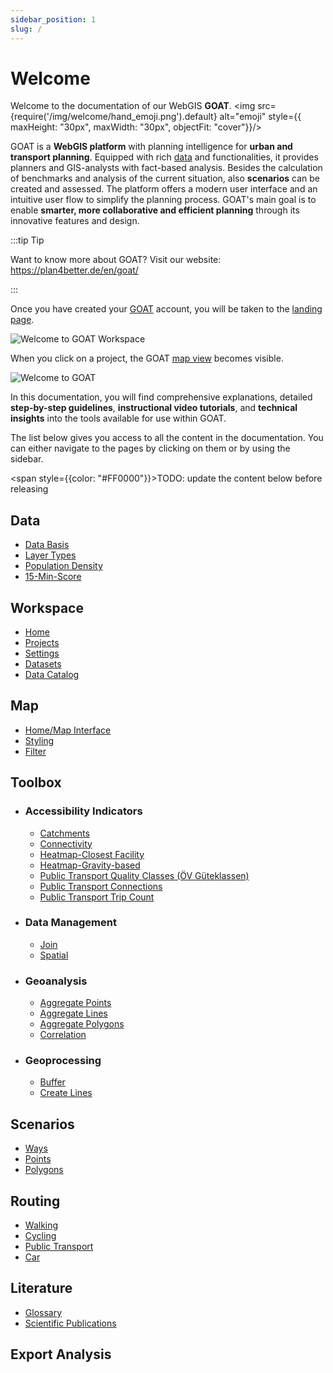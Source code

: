 ```yaml
---
sidebar_position: 1
slug: /
---
```


# Welcome 

Welcome to the documentation of our WebGIS **GOAT**. <img src={require('/img/welcome/hand_emoji.png').default} alt="emoji" style={{ maxHeight: "30px", maxWidth: "30px", objectFit: "cover"}}/> 

GOAT is a **WebGIS platform** with planning intelligence for **urban and transport planning**. Equipped with rich [data](../data/data_basis) and functionalities, it provides planners and GIS-analysts with fact-based analysis. Besides the calculation of benchmarks and analysis of the current situation, also **scenarios** can be created and assessed. The platform offers a modern user interface and an intuitive user flow to simplify the planning process. GOAT's main goal is to enable **smarter, more collaborative and efficient planning** through its innovative features and design. 

:::tip Tip

Want to know more about GOAT? Visit our website: https://plan4better.de/en/goat/

:::

Once you have created your [GOAT](https://goat.plan4better.de/login) account, you will be taken to the [landing page](../workspace/home).

![Welcome to GOAT Workspace](/img/home/home_general.png "Geo Open Accessibility Tool - GOAT- Workspace")

When you click on a project, the GOAT [map view](../map/interface_overview) becomes visible.

![Welcome to GOAT](/img/welcome/welcome_2.png "Geo Open Accessibility Tool - GOAT")


In this documentation, you will find comprehensive explanations, detailed **step-by-step guidelines**, **instructional video tutorials**, and **technical insights** into the tools available for use within GOAT.

The list below gives you access to all the content in the documentation. You can either navigate to the pages by clicking on them or by using the sidebar.

<span style={{color: "#FF0000"}}>TODO: update the content below before releasing</span> 

## Data
- [Data Basis](../data/data_basis)
- [Layer Types](../data/layer_types)
- [Population Density](../data/population)
- [15-Min-Score](../data/15-min-score)


## Workspace
- [Home](../workspace/home)
- [Projects](../workspace/projects)
- [Settings](../workspace/settings)
- [Datasets](../workspace/datasets)
- [Data Catalog](../workspace/data_catalog)


## Map
- [Home/Map Interface](../map/interface_overview)
- [Styling](../map/layer_design/styling)
- [Filter](../map/filter)


## Toolbox
- ### Accessibility Indicators
    - [Catchments](../toolbox/accessibility_indicators/catchments)
    - [Connectivity](../toolbox/accessibility_indicators/connectivity)
    - [Heatmap-Closest Facility](../toolbox/accessibility_indicators/heatmap_closest_facilities)
    - [Heatmap-Gravity-based](../toolbox/accessibility_indicators/heatmap_gravity_based)
    - [Public Transport Quality Classes (ÖV Güteklassen)](../toolbox/accessibility_indicators/oev_gueteklassen)
    - [Public Transport Connections](../toolbox/accessibility_indicators/pt_connections)
    - [Public Transport Trip Count](../toolbox/accessibility_indicators/pt_trip_count)


- ### Data Management
    - [Join](../toolbox/data_management/join)
    - [Spatial](../toolbox/data_management/spatial_join)


- ### Geoanalysis
    - [Aggregate Points](../toolbox/geoanalysis/aggregate_points)
    - [Aggregate Lines](../toolbox/geoanalysis/aggregate_lines)
    - [Aggregate Polygons](../toolbox/geoanalysis/aggregate_polygons)
    - [Correlation](../toolbox/geoanalysis/correlation)


- ### Geoprocessing
    - [Buffer](../toolbox/geoprocessing/buffer)
    - [Create Lines](../toolbox/geoprocessing/create_lines)


## Scenarios
- [Ways](../scenarios/ways)
- [Points](../scenarios/pois)
- [Polygons](../scenarios/buildings)

## Routing
- [Walking](../routing/walking)
- [Cycling](../routing/cycling)
- [Public Transport](../routing/public_transport)
- [Car](../routing/car)


## Literature
- [Glossary](../further_reading/glossary)
- [Scientific Publications](../further_reading/publicationss)


## Export Analysis
